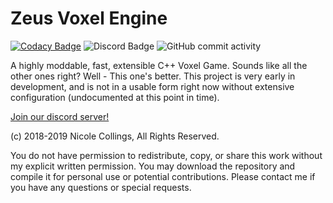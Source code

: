 # Zeus Voxel Engine

[![Codacy Badge](https://api.codacy.com/project/badge/Grade/c68cee789d164977861c62bb42464e8e)](https://app.codacy.com/app/Aurailus/Zeus_cpp?utm_source=github.com&utm_medium=referral&utm_content=Aurailus/Zeus_cpp&utm_campaign=Badge_Grade_Settings)
![Discord Badge](https://img.shields.io/discord/416379773976051712.svg?color=7289DA&label=discord&logo=discord&logoColor=white)
![GitHub commit activity](https://img.shields.io/github/commit-activity/m/aurailus/zeus_cpp.svg?logo=github&label=commit%20activity)

A highly moddable, fast, extensible C++ Voxel Game. Sounds like all the other ones right? Well - This one's better.
This project is very early in development, and is not in a usable form right now without extensive configuration (undocumented at this point in time).

[Join our discord server!](https://discord.gg/HFTCQ7a)

(c) 2018-2019 Nicole Collings, All Rights Reserved.

You do not have permission to redistribute, copy, or share this work without my explicit written permission. 
You may download the repository and compile it for personal use or potential contributions.
Please contact me if you have any questions or special requests.
